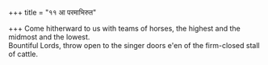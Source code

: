 +++
title = "११ आ परमाभिरुत"

+++
Come hitherward to us with teams of horses, the highest and the midmost and the lowest.  
     Bountiful Lords, throw open to the singer doors e'en of the firm-closed stall of cattle.